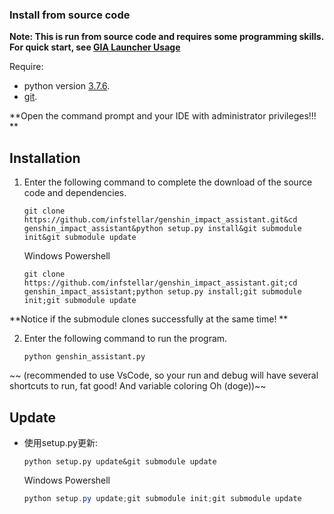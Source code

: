 ### Install from source code


<strong>Note: This is run from source code and requires some programming skills. For quick start, see
[GIA Launcher Usage](./install.md)</strong>

Require:

- python version [3.7.6](https://www.python.org/downloads/release/python-376/).
- [git](https://git-scm.com/download/win).

**Open the command prompt and your IDE with administrator privileges!!! **

## Installation


1. Enter the following command to complete the download of the source code and dependencies.

   ```shell
   git clone https://github.com/infstellar/genshin_impact_assistant.git&cd genshin_impact_assistant&python setup.py install&git submodule init&git submodule update
   ```
   Windows Powershell
   ```shell
   git clone https://github.com/infstellar/genshin_impact_assistant.git;cd genshin_impact_assistant;python setup.py install;git submodule init;git submodule update
   ```

**Notice if the submodule clones successfully at the same time! **

2. Enter the following command to run the program.

   ```shell
   python genshin_assistant.py
   ```

~~ (recommended to use VsCode, so your run and debug will have several shortcuts to run, fat good! And variable coloring Oh (doge))~~

## Update


- 使用setup.py更新:
   ```shell
   python setup.py update&git submodule update
   ```
   Windows Powershell
   ```powershell
   python setup.py update;git submodule init;git submodule update
   ```

